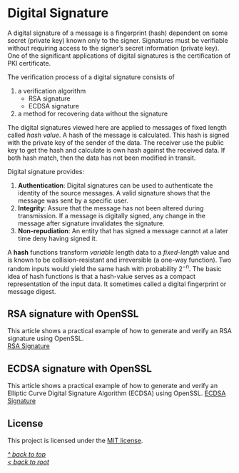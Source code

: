# Digital Signature
A digital signature of a message is a fingerprint (hash) dependent on some secret (private key) known only to the signer. Signatures must be verifiable without requiring access to the signer’s secret information (private key). One of the significant applications of digital signatures is the certification of PKI certificate.

The verification process of a digital signature consists of
1. a verification algorithm
    * RSA signature
    * ECDSA signature
2. a method for recovering data without the signature

The digital signatures viewed here are applied to messages of fixed length called *hash value*. A hash of the message is calculated. This hash is signed with the private key of the sender of the data.  The receiver use the public key to get the hash and calculate is own hash against the received data. If both hash match, then the data has not been modified in transit.  

Digital signature provides:
1. **Authentication**: Digital signatures can be used to authenticate the identity of the source messages. A valid signature shows that the message was sent by a specific user.
2. **Integrity**: Assure that the message has not been altered during transmission. If a message is digitally signed, any change in the message after signature invalidates the signature.
3. **Non-repudiation**: An entity that has signed a message cannot at a later time deny having signed it.

A **hash** functions transform *variable* length data to a *fixed-length* value and is known to be collision-resistant and irreversible (a one-way function). Two random inputs would yield the same hash with probability 2<sup>−n</sup>. The basic idea of hash functions is that a hash-value serves as a compact representation of the input data. It sometimes called a digital fingerprint or message digest.

## RSA signature with OpenSSL
This article shows a practical example of how to generate and verify an RSA signature using OpenSSL.  
[RSA Signature](RSA-Sig.md)
## ECDSA signature with OpenSSL
This article shows a practical example of how to generate and verify an Elliptic Curve Digital Signature Algorithm (ECDSA) using OpenSSL. 
[ECDSA Signature](ECDSA-Sig.md)
## License
This project is licensed under the [MIT license](/LICENSE).

[_^ back to top_](#Digital-Signature)  
[_< back to root_](../../../)
